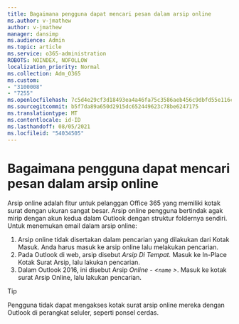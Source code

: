 ```yaml
---
title: Bagaimana pengguna dapat mencari pesan dalam arsip online
ms.author: v-jmathew
author: v-jmathew
manager: dansimp
ms.audience: Admin
ms.topic: article
ms.service: o365-administration
ROBOTS: NOINDEX, NOFOLLOW
localization_priority: Normal
ms.collection: Adm_O365
ms.custom:
- "3100008"
- "7255"
ms.openlocfilehash: 7c5d4e29cf3d18493ea4a46fa75c3586aeb456c9dbfd55e116caa67b6cd11202
ms.sourcegitcommit: b5f7da89a650d2915dc652449623c78be6247175
ms.translationtype: MT
ms.contentlocale: id-ID
ms.lasthandoff: 08/05/2021
ms.locfileid: "54034505"
---
```

# <a name="how-users-can-search-their-online-archive-for-messages"></a>Bagaimana pengguna dapat mencari pesan dalam arsip online

Arsip online adalah fitur untuk pelanggan Office 365 yang memiliki kotak surat dengan ukuran sangat besar. Arsip online pengguna bertindak agak mirip dengan akun kedua dalam Outlook dengan struktur foldernya sendiri. Untuk menemukan email dalam arsip online:

1. Arsip online tidak disertakan dalam pencarian yang dilakukan dari Kotak Masuk. Anda harus masuk ke arsip online lalu melakukan pencarian.
2. Pada Outlook di web, arsip disebut *Arsip Di Tempat.* Masuk ke In-Place Kotak Surat Arsip, lalu lakukan pencarian.
3. Dalam Outlook 2016, ini disebut Arsip *Online - <`name` >*. Masuk ke kotak surat Arsip Online, lalu lakukan pencarian.

> [!TIP]
> Pengguna tidak dapat mengakses kotak surat arsip online mereka dengan Outlook di perangkat seluler, seperti ponsel cerdas.
